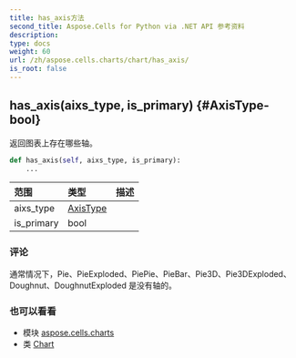 ```yaml
---
title: has_axis方法
second_title: Aspose.Cells for Python via .NET API 参考资料
description:
type: docs
weight: 60
url: /zh/aspose.cells.charts/chart/has_axis/
is_root: false
---
```

##  has_axis(aixs_type, is_primary) {#AxisType-bool}
返回图表上存在哪些轴。



```python
def has_axis(self, aixs_type, is_primary):
    ...
```


|范围|类型|描述|
| :- | :- | :- |
| aixs_type | [AxisType](/cells/python-net/zh/aspose.cells.charts/axistype) |  |
| is_primary | bool |  |
### 评论

通常情况下，Pie、PieExploded、PiePie、PieBar、Pie3D、Pie3DExploded、Doughnut、DoughnutExploded 是没有轴的。


### 也可以看看

* 模块 [aspose.cells.charts](../../)
* 类 [Chart](/cells/python-net/zh/aspose.cells.charts/chart)
